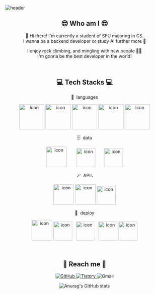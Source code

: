 ![header](https://capsule-render.vercel.app/api?type=waving&color=3eb489&height=200&section=header&text=Jay%20Song&fontSize=80&animation=twinkling&fontAlign=75&fontColor=2E2E2E)

<div align="center">

## 😎 Who am I 😎
<p>
  👋 Hi there! I'm currently a student of SFU majoring in CS.<br/>
  I wanna be a backend developer or study AI further more 🤖<br/>
  
  I enjoy rock climbing, and mingling with new people 🧗‍♂️<br/>
  I'm gonna be the best developer in the world!<br/>
</p>
<br/>

## 💻 Tech Stacks 💻
  
<p align="center">
📝 &nbsplanguages
  </p>
<p align="center">
<img alt= "icon" wide="80" height="80" src ="https://techstack-generator.vercel.app/js-icon.svg">
<img alt= "icon" wide="80" height="80" src ="https://techstack-generator.vercel.app/ts-icon.svg">
<img alt= "icon" wide="80" height="80" src ="https://techstack-generator.vercel.app/python-icon.svg">
<img alt= "icon" wide="80" height="80" src ="https://techstack-generator.vercel.app/java-icon.svg">
<img alt= "icon" wide="80" height="80" src ="https://techstack-generator.vercel.app/cpp-icon.svg">
  </p>
 <p align="center">
🗄 &nbspdata
  </p>
<p align="center">
<img alt= "icon" wide="65" height="65" src ="https://techstack-generator.vercel.app/mysql-icon.svg">
  &nbsp&nbsp&nbsp&nbsp&nbsp&nbsp
<img alt= "icon" wide="60" height="60" src ="https://velog.velcdn.com/images/sjy0917/post/45b7622b-54df-4f04-bd83-278c33c9bc90/typeorm.png">
&nbsp
&nbsp
&nbsp
<img alt= "icon" wide="60" height="60" src ="https://cdn4.iconfinder.com/data/icons/redis-2/1451/Untitled-2-512.png">
  </p> 
  
<p align="center">
🪄 &nbspAPIs
  </p>
<p align="center">
<img alt= "icon" wide="65" height="65" src ="https://techstack-generator.vercel.app/restapi-icon.svg">
<img alt= "icon" wide="65" height="65" src ="https://techstack-generator.vercel.app/graphql-icon.svg">
<img alt= "icon" wide="60" height="60" src ="https://symbols.getvecta.com/stencil_89/37_nestjs-icon.a67daec196.svg">
  </p>
<p align="center">
🚀 &nbspdeploy
  </p>
<p align="center">
<img alt= "icon" wide="65" height="65" src ="https://techstack-generator.vercel.app/docker-icon.svg">
<img alt= "icon" wide="60" height="60" src ="https://techstack-generator.vercel.app/kubernetes-icon.svg">
&nbsp
<img alt= "icon" wide="60" height="60" src="https://techstack-generator.vercel.app/aws-icon.svg">
&nbsp
<img alt= "icon" wide="60" height="60" src="https://lirp.cdn-website.com/aa0ef369/dms3rep/multi/opt/google-cloud-icon-570w.png">
<img alt= "icon" wide="60" height="60" src ="https://techstack-generator.vercel.app/github-icon.svg">
</p>  
<br/>
  
## 💌 Reach me 💌

<p>
<a href = "https://github.com/x0ng120x"> <img alt="GitHub" src ="https://img.shields.io/badge/GitHub-181717.svg?&style=for-the-badge&logo=GitHub&logoColor=white"/> </a>
<a href = "https://jaydebug.tistory.com/"> <img alt="Tistory" src ="https://img.shields.io/badge/Tistory-000000.svg?&style=for-the-badge&logo=Tistory&logoColor=white""/> </a>
<img alt="Gmail" src="https://img.shields.io/badge/jaysong0120@gmail.com-EA4335.svg?&style=for-the-badge&logo=Gmail&logoColor=white"/>

![Anurag's GitHub stats](https://github-readme-stats.vercel.app/api?username=x0ng120x&show_icons=true&theme=vue)
</P>
<br/>

